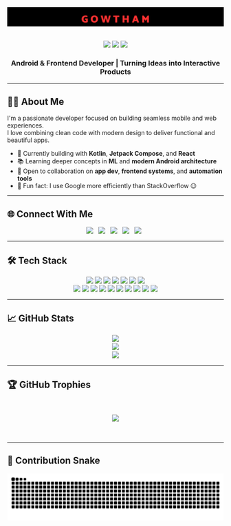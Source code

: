 <div align="center">
  <img src="assets/images/myName.png" alt="GOWTHAM" style="max-width: 100%; height: auto; margin-bottom: 20px;" />
  
  <p style="margin-top: 10px;">
    <img src="https://img.shields.io/badge/Android%20Dev-%2376FF03?style=for-the-badge&logo=android&logoColor=black"/>
    <img src="https://img.shields.io/badge/Frontend%20Dev-%2361DAFB?style=for-the-badge&logo=react&logoColor=black"/>
    <a href="https://gowthamchand.vercel.app/" target="_blank">
      <img src="https://img.shields.io/badge/Portfolio-Live-%23000000?style=for-the-badge&logo=firefox&logoColor=%23FF7139"/>
    </a>
  </p>
</div>



<h3 align="center">Android & Frontend Developer | Turning Ideas into Interactive Products</h3>

---

## 👨‍💻 About Me

I'm a passionate developer focused on building seamless mobile and web experiences.  
I love combining clean code with modern design to deliver functional and beautiful apps.

- 🚀 Currently building with **Kotlin**, **Jetpack Compose**, and **React**
- 📚 Learning deeper concepts in **ML** and **modern Android architecture**
- 🤝 Open to collaboration on **app dev**, **frontend systems**, and **automation tools**
- 🧩 Fun fact: I use Google more efficiently than StackOverflow 😉

---

## 🌐 Connect With Me

<p align="center">
  <a href="https://linkedin.com/in/gplgowthamchand"><img src="https://img.shields.io/badge/LinkedIn-d5d5d5?style=for-the-badge&logo=linkedin&logoColor=0A0209"></a> &nbsp;
  <a href="mailto:gpl.gowthamchand@gmail.com"><img src="https://img.shields.io/badge/Gmail-d5d5d5?style=for-the-badge&logo=gmail&logoColor=0A0209"></a> &nbsp;
  <a href="https://instagram.com/_.gowthammmmm"><img src="https://img.shields.io/badge/Instagram-d5d5d5?style=for-the-badge&logo=instagram&logoColor=0A0209"></a> &nbsp;
  <a href="https://discordapp.com/users/_.gowthammm"><img src="https://img.shields.io/badge/Discord-d5d5d5?style=for-the-badge&logo=discord&logoColor=0A0209"></a> &nbsp;
  <a href="https://www.reddit.com/user/gowtham512/"><img src="https://img.shields.io/badge/Reddit-d5d5d5?style=for-the-badge&logo=reddit&logoColor=0A0209"></a> &nbsp;
</p>

---

## 🛠️ Tech Stack

<p align="center">
  <!-- Languages -->
  <img src="https://img.shields.io/badge/Kotlin-%237F52FF.svg?style=for-the-badge&logo=kotlin&logoColor=white"/>
  <img src="https://img.shields.io/badge/C-%23A8B9CC.svg?style=for-the-badge&logo=c&logoColor=white"/>
  <img src="https://img.shields.io/badge/Python-3670A0.svg?style=for-the-badge&logo=python&logoColor=ffdd54"/>
  <img src="https://img.shields.io/badge/JavaScript-%23323330.svg?style=for-the-badge&logo=javascript&logoColor=%23F7DF1E"/>
  <img src="https://img.shields.io/badge/TypeScript-%23007ACC.svg?style=for-the-badge&logo=typescript&logoColor=white"/>
  <img src="https://img.shields.io/badge/HTML5-%23E34F26.svg?style=for-the-badge&logo=html5&logoColor=white"/>
  <img src="https://img.shields.io/badge/CSS3-%231572B6.svg?style=for-the-badge&logo=css3&logoColor=white"/>
  <br/>
  <!-- Tools -->
  <img src="https://img.shields.io/badge/Jetpack%20Compose-%23007ACC.svg?style=for-the-badge&logo=jetpack-compose&logoColor=white"/>
  <img src="https://img.shields.io/badge/React-%2361DAFB.svg?style=for-the-badge&logo=react&logoColor=black"/>
  <img src="https://img.shields.io/badge/Android%20Studio-3DDC84?style=for-the-badge&logo=android-studio&logoColor=white"/>
  <img src="https://img.shields.io/badge/Supabase-3ECF8E?style=for-the-badge&logo=supabase&logoColor=white"/>
  <img src="https://img.shields.io/badge/Linux-FCC624?style=for-the-badge&logo=linux&logoColor=black"/>
  <img src="https://img.shields.io/badge/Numpy-%23013243.svg?style=for-the-badge&logo=numpy&logoColor=white"/>
  <img src="https://img.shields.io/badge/Pandas-%23150458.svg?style=for-the-badge&logo=pandas&logoColor=white"/>
  <img src="https://img.shields.io/badge/MySQL-4479A1.svg?style=for-the-badge&logo=mysql&logoColor=white"/>
  <img src="https://img.shields.io/badge/Postman-FF6C37?style=for-the-badge&logo=postman&logoColor=white"/>
  <img src="https://img.shields.io/badge/Git-%23F05033.svg?style=for-the-badge&logo=git&logoColor=white"/>
</p>

---

## 📈 GitHub Stats

<p align="center">
  <img src="https://github-readme-stats.vercel.app/api?username=gpl-gowthamchand&theme=tokyonight&hide_border=true&show_icons=true&count_private=true" />
  <br/>
  <img src="https://github-readme-streak-stats.herokuapp.com?user=gpl-gowthamchand&theme=tokyonight&hide_border=true" />
  <br/>
  <img src="https://github-readme-stats.vercel.app/api/top-langs/?username=gpl-gowthamchand&layout=compact&theme=tokyonight&hide_border=true" />
</p>

---

## 🏆 GitHub Trophies

<br/>

<p align="center">
  <img src="https://github-profile-trophy.vercel.app/?username=gpl-gowthamchand&theme=onedark&no-frame=true&no-bg=true&title=Stars,Followers,Repositories,Commits,PullRequest,Issues&margin-w=10&row=2&column=3" />
</p>

<br/>


---

<!-- ## 🔝 Top Contributed Repo

<p align="center">
  <img src="https://github-contributor-stats.vercel.app/api?username=gpl-gowthamchand&limit=5&theme=dark&combine_all_yearly_contributions=true"/>
</p> -->

## 🐍 Contribution Snake

<p align="center">
  <img src="https://raw.githubusercontent.com/gpl-gowthamchand/test_readme/output/github-contribution-grid-snake.svg" alt="Snake animation" />
</p>


